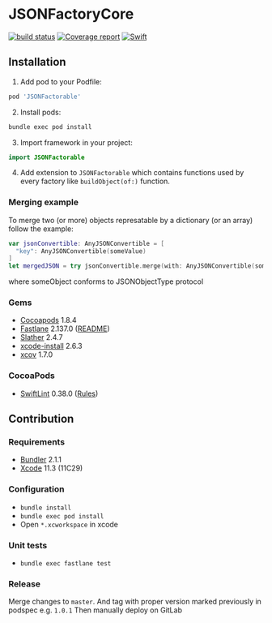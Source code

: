 # JSONFactoryCore

[![build status](https://git.railwaymen.org/open/jsonfactorable/badges/develop/pipeline.svg)](https://git.railwaymen.org/open/jsonfactorable/pipelines) [![Coverage report](https://git.railwaymen.org/open/jsonfactorable/badges/develop/coverage.svg)](https://git.railwaymen.org/open/jsonfactorable/commits/develop) [![Swift](https://img.shields.io/badge/Swift-5.1-green.svg?style=flat)](https://swift.org)

## Installation

1. Add pod to your Podfile:

  ```ruby
  pod 'JSONFactorable'
  ```

2. Install pods:

  ```bash
  bundle exec pod install
  ```

3. Import framework in your project:

  ```swift
  import JSONFactorable
  ```

4. Add extension to `JSONFactorable` which contains functions used by every factory like `buildObject(of:)` function.

### Merging example

To merge two (or more) objects represatable by a dictionary (or an array) follow the example:

```swift
var jsonConvertible: AnyJSONConvertible = [
  "key": AnyJSONConvertible(someValue)
]
let mergedJSON = try jsonConvertible.merge(with: AnyJSONConvertible(someObject))
```

where someObject conforms to JSONObjectType protocol

### Gems

- [Cocoapods](https://cocoapods.org) 1.8.4
- [Fastlane](https://fastlane.tools) 2.137.0 ([README](fastlane/README.md))
- [Slather](https://github.com/SlatherOrg/slather) 2.4.7
- [xcode-install](https://github.com/xcpretty/xcode-install) 2.6.3
- [xcov](https://github.com/nakiostudio/xcov) 1.7.0

### CocoaPods

- [SwiftLint](https://cocoapods.org/pods/SwiftLint) 0.38.0 ([Rules](.swiftlint.yml))

## Contribution

### Requirements

- [Bundler](https://bundler.io) 2.1.1
- [Xcode](https://developer.apple.com/xcode/) 11.3 (11C29)

### Configuration

- `bundle install`
- `bundle exec pod install`
- Open `*.xcworkspace` in xcode

### Unit tests

- `bundle exec fastlane test`

### Release

Merge changes to `master`. And tag with proper version marked previously in podspec e.g. `1.0.1` Then manually deploy on GitLab
